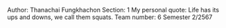 Author: Thanachai Fungkhachon
Section: 1
My personal quote: Life has its ups and downs, we call them squats.
Team number: 6
Semester 2/2567
